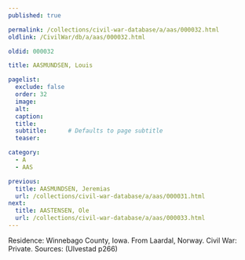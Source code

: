 ```yaml
---
published: true

permalink: /collections/civil-war-database/a/aas/000032.html
oldlink: /CivilWar/db/a/aas/000032.html

oldid: 000032

title: AASMUNDSEN, Louis

pagelist:
  exclude: false
  order: 32
  image: 
  alt:
  caption:
  title:
  subtitle:      # Defaults to page subtitle
  teaser:

category: 
  - A 
  - AAS

previous:
  title: AASMUNDSEN, Jeremias
  url: /collections/civil-war-database/a/aas/000031.html  
next:
  title: AASTENSEN, Ole
  url: /collections/civil-war-database/a/aas/000033.html   
---
```

Residence: Winnebago County, Iowa. From Laardal, Norway. Civil War: Private. Sources: (Ulvestad p266)